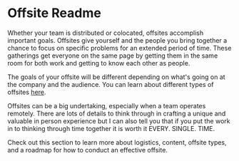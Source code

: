 # Offsite Readme

Whether your team is distributed or colocated, offsites accomplish important goals. Offsites give yourself and the people you bring together a chance to focus on specific problems for an extended period of time. These gatherings get everyone on the same page by getting them in the same room for both work and getting to know each other as people.

The goals of your offsite will be different depending on what's going on at the company and the audience. You can learn about different types of offsites [here](). 

Offsites can be a big undertaking, especially when a team operates remotely. There are lots of details to think through in crafting a unique and valuable in person experience but I can also tell you that if you put the work in to thinking through time together it is worth it EVERY. SINGLE. TIME. 

Check out this section to learn more about logistics, content, offsite types, and a roadmap for how to conduct an effective offsite.